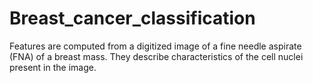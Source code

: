 # Breast_cancer_classification
Features are computed from a digitized image of a fine needle aspirate (FNA) of a breast mass. They describe characteristics of the cell nuclei present in the image.

